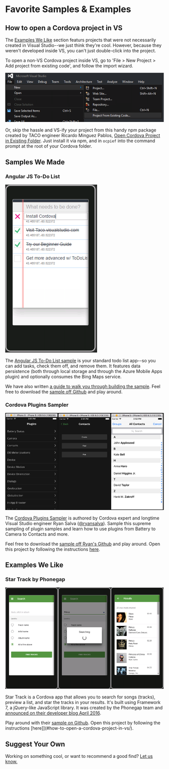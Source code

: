 <properties pageTitle="Samples & Examples"
  description="Samples we made and examples we like"
  services=""
  documentationCenter=""
  authors="ljzhong" />
  <tags ms.technology="cordova" ms.prod="visual-studio-dev14"
  ms.service="na"
  ms.devlang="javascript"
  ms.topic="article"
  ms.tgt_pltfrm="mobile-multiple"
  ms.workload="na"
  ms.date="05/02/2016"
  ms.author="lizhong"/>

# Favorite Samples & Examples 

## How to open a Cordova project in VS

The [Examples We Like](#examples-we-like/) section featurs projects that were not necessarily created in Visual Studio--we just think they're cool. However, because they weren't developed inside VS, you can't just double-click into the project. 

To open a non-VS Cordova project inside VS, go to 'File > New Project > Add project from existing code', and follow the import wizard.

![Add project from existing code](media/cordova-samples/existing_code.png)

Or, skip the hassle and VS-ify your project from this handy npm package created by TACO engineer Ricardo Minguez Pablos, [Open Cordova Project in Existing Folder](https://www.npmjs.com/package/ocpief). Just install it via npm, and in ```ocpief``` into the command prompt at the root of your Cordova folder. 

## Samples We Made

### Angular JS To-Do List

![ToDoList in Angular](media/cordova-samples/angulartodo.png)

The [Angular JS To-Do List sample](https://github.com/Microsoft/cordova-samples/tree/master/todo-angularjs) is your standard todo list app--so you can add tasks, check them off, and remove them. It features data persistence (both through local storage and through the Azure Mobile Apps plugin) and optionally consumes the Bing Maps service.

We have also written [a guide to walk you through building the sample](http://taco.visualstudio.com/en-us/docs/create-to-do-list-app/). Feel free to download the [sample off Github](https://github.com/Microsoft/cordova-samples/tree/master/todo-angularjs) and play around. 

### Cordova Plugins Sampler

![Cordova Plugins Sampler](media/cordova-samples/plugin-sample.png)

The [Cordova Plugins Sampler](https://github.com/ryanjsalva/cordova-simulate-tests) is authored by Cordova expert and longtime Visual Studio engineer Ryan Salva ([@ryansalva](https://twitter.com/ryanjsalva)). Sample this supreme sampling of plugin samples and learn how to use plugins from Battery to Camera to Contacts and more. 

Feel free to download the [sample off Ryan's Github](https://github.com/ryanjsalva/cordova-simulate-tests) and play around. Open this project by following the instructions [here](#how-to-open-a-cordova-project-in-vs/).

## Examples We Like

### Star Track by Phonegap

![Star Track by Phonegap](media/cordova-samples/startrack.png)

Star Track is a Cordova app that allows you to search for songs (tracks), preview a list, and star the tracks in your results. It's built using Framework 7, a jQuery-like JavaScript library. It was created by the Phonegap team and [announced on their developer blog April 2016](http://phonegap.com/blog/2016/04/21/introducing-star-track-by-phonegap/). 

Play around with their [sample on Github](https://github.com/phonegap/phonegap-app-star-track). Open this project by following the instructions [here]](#how-to-open-a-cordova-project-in-vs/).

## Suggest Your Own

Working on something cool, or want to recommend a good find? [Let us know.](mailto:vstacodocs@microsoft.com) 
